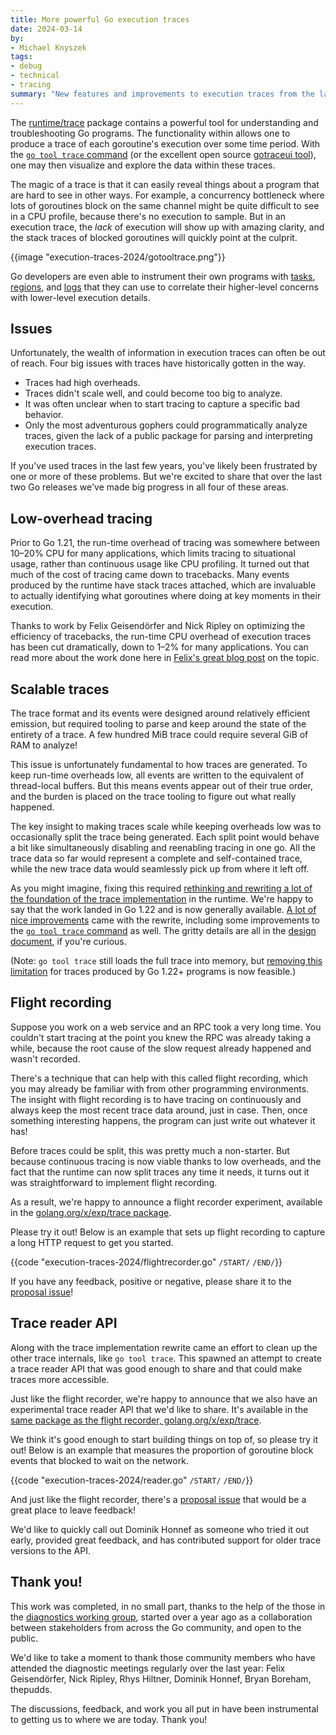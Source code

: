 ```yaml
---
title: More powerful Go execution traces
date: 2024-03-14
by:
- Michael Knyszek
tags:
- debug
- technical
- tracing
summary: "New features and improvements to execution traces from the last year."
---
```


The [runtime/trace](/pkg/runtime/trace) package contains a powerful tool for understanding and
troubleshooting Go programs.
The functionality within allows one to produce a trace of each goroutine's execution over some
time period.
With the [`go tool trace` command](/pkg/cmd/trace) (or the excellent open source
[gotraceui tool](https://gotraceui.dev/)), one may then visualize and explore the data within these
traces.

The magic of a trace is that it can easily reveal things about a program that are hard to see in
other ways.
For example, a concurrency bottleneck where lots of goroutines block on the same channel might be
quite difficult to see in a CPU profile, because there's no execution to sample.
But in an execution trace, the _lack_ of execution will show up with amazing clarity, and the stack
traces of blocked goroutines will quickly point at the culprit.

{{image "execution-traces-2024/gotooltrace.png"}}

Go developers are even able to instrument their own programs with [tasks](/pkg/runtime/trace#Task),
[regions](/pkg/runtime/trace#WithRegion), and [logs](/pkg/runtime/trace#Log) that
they can use to correlate their higher-level concerns with lower-level execution details.

## Issues

Unfortunately, the wealth of information in execution traces can often be out of reach.
Four big issues with traces have historically gotten in the way.

- Traces had high overheads.
- Traces didn't scale well, and could become too big to analyze.
- It was often unclear when to start tracing to capture a specific bad behavior.
- Only the most adventurous gophers could programmatically analyze traces, given the lack of a
  public package for parsing and interpreting execution traces.

If you've used traces in the last few years, you've likely been frustrated by one or more of these
problems.
But we're excited to share that over the last two Go releases we've made big progress in all four
of these areas.

## Low-overhead tracing

Prior to Go 1.21, the run-time overhead of tracing was somewhere between 10–20% CPU for many
applications, which limits tracing to situational usage, rather than continuous usage like CPU
profiling.
It turned out that much of the cost of tracing came down to tracebacks.
Many events produced by the runtime have stack traces attached, which are invaluable to actually
identifying what goroutines where doing at key moments in their execution.

Thanks to work by Felix Geisendörfer and Nick Ripley on optimizing the efficiency of tracebacks,
the run-time CPU overhead of execution traces has been cut dramatically, down to 1–2% for many
applications.
You can read more about the work done here in [Felix's great blog
post](https://blog.felixge.de/reducing-gos-execution-tracer-overhead-with-frame-pointer-unwinding/)
on the topic.

## Scalable traces

The trace format and its events were designed around relatively efficient emission, but required
tooling to parse and keep around the state of the entirety of a trace.
A few hundred MiB trace could require several GiB of RAM to analyze!

This issue is unfortunately fundamental to how traces are generated.
To keep run-time overheads low, all events are written to the equivalent of thread-local buffers.
But this means events appear out of their true order, and the burden is placed on the trace
tooling to figure out what really happened.

The key insight to making traces scale while keeping overheads low was to occasionally split the
trace being generated.
Each split point would behave a bit like simultaneously disabling and reenabling tracing in one
go.
All the trace data so far would represent a complete and self-contained trace, while the new trace
data would seamlessly pick up from where it left off.

As you might imagine, fixing this required [rethinking and rewriting a lot of the foundation of
the trace implementation](/issue/60773) in the runtime.
We're happy to say that the work landed in Go 1.22 and is now generally available.
[A lot of nice improvements](/doc/go1.22#runtime/trace) came with the rewrite, including some
improvements to the [`go tool trace` command](/doc/go1.22#trace) as well.
The gritty details are all in the [design
document](https://github.com/golang/proposal/blob/master/design/60773-execution-tracer-overhaul.md),
if you're curious.

(Note: `go tool trace` still loads the full trace into memory, but [removing this
limitation](/issue/65315) for traces produced by Go 1.22+ programs is now feasible.)

## Flight recording

Suppose you work on a web service and an RPC took a very long time.
You couldn't start tracing at the point you knew the RPC was already taking a while, because the
root cause of the slow request already happened and wasn't recorded.

There's a technique that can help with this called flight recording, which you may already be
familiar with from other programming environments.
The insight with flight recording is to have tracing on continuously and always keep the most
recent trace data around, just in case.
Then, once something interesting happens, the program can just write out whatever it has!

Before traces could be split, this was pretty much a non-starter.
But because continuous tracing is now viable thanks to low overheads, and the fact that the runtime
can now split traces any time it needs, it turns out it was straightforward to implement flight
recording.

As a result, we're happy to announce a flight recorder experiment, available in the
[golang.org/x/exp/trace package](/pkg/golang.org/x/exp/trace#FlightRecorder).

Please try it out!
Below is an example that sets up flight recording to capture a long HTTP request to get you started.

{{code "execution-traces-2024/flightrecorder.go" `/START/` `/END/`}}

If you have any feedback, positive or negative, please share it to the [proposal
issue](/issue/63185)!

## Trace reader API

Along with the trace implementation rewrite came an effort to clean up the other trace internals,
like `go tool trace`.
This spawned an attempt to create a trace reader API that was good enough to share and that could
make traces more accessible.

Just like the flight recorder, we're happy to announce that we also have an experimental trace reader
API that we'd like to share.
It's available in the [same package as the flight recorder,
golang.org/x/exp/trace](/pkg/golang.org/x/exp/trace#Reader).

We think it's good enough to start building things on top of, so please try it out!
Below is an example that measures the proportion of goroutine block events that blocked to wait on
the network.

{{code "execution-traces-2024/reader.go" `/START/` `/END/`}}

And just like the flight recorder, there's a [proposal issue](/issue/62627) that would
be a great place to leave feedback!

We'd like to quickly call out Dominik Honnef as someone who tried it out early, provided great
feedback, and has contributed support for older trace versions to the API.

## Thank you!

This work was completed, in no small part, thanks to the help of the those in the [diagnostics
working group](/issue/57175), started over a year ago as a collaboration between stakeholders from
across the Go community, and open to the public.

We'd like to take a moment to thank those community members who have attended the diagnostic
meetings regularly over the last year: Felix Geisendörfer, Nick Ripley, Rhys Hiltner, Dominik
Honnef, Bryan Boreham, thepudds.

The discussions, feedback, and work you all put in have been instrumental to getting us to where we
are today.
Thank you!
